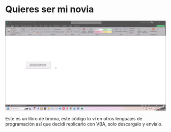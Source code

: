 # Quieres ser mi novia

![broma](./img/2024-07-14_03h52_05.gif)

Este es un libro de broma, este código lo ví en otros lenguajes de programación así que decidí replicarlo con VBA, solo descargalo y envialo.